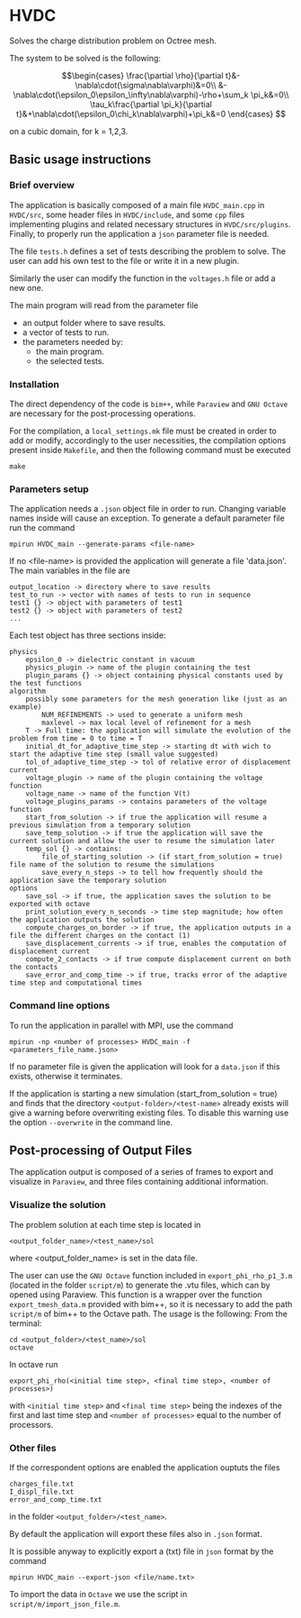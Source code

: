 # HVDC

Solves the charge distribution problem on Octree mesh.

The system to be solved is the following:
```math
\begin{cases}
    \frac{\partial \rho}{\partial t}&-\nabla\cdot(\sigma\nabla\varphi)&=0\\
    &-\nabla\cdot(\epsilon_0\epsilon_\infty\nabla\varphi)-\rho+\sum_k \pi_k&=0\\
    \tau_k\frac{\partial \pi_k}{\partial t}&+\nabla\cdot(\epsilon_0\chi_k\nabla\varphi)+\pi_k&=0
\end{cases} 
```
on a cubic domain, for k = 1,2,3.

## Basic usage instructions
### Brief overview
The application is basically composed of a main file `HVDC_main.cpp` in `HVDC/src`, some header files in `HVDC/include`, and some `cpp` files implementing plugins and related necessary structures in `HVDC/src/plugins`. Finally, to properly run the application a `json` parameter file is needed.

The file `tests.h` defines a set of tests describing the problem to solve. The user can add his own test to the file or write it in a new plugin.

Similarly the user can modify the function in the `voltages.h` file or add a new one.

The main program will read from the parameter file
- an output folder where to save results.
- a vector of tests to run.
- the parameters needed by:
  - the main program.
  - the selected tests.

### Installation
The direct dependency of the code is `bim++`, while `Paraview` and `GNU Octave` are necessary
for the post-processing operations. 

For the compilation, a `local_settings.mk` file must be created in order to add or modify, 
accordingly to the user necessities, the compilation options present inside `Makefile`, 
and then the following command must be executed 
```
make
```

### Parameters setup
The application needs a `.json` object file in order to run. Changing variable names inside will cause an exception.
To generate a default parameter file run the command
```
mpirun HVDC_main --generate-params <file-name>
```
If no \<file-name\> is provided the application will generate a file 'data.json'.
The main variables in the file are
```
output_location -> directory where to save results
test_to_run -> vector with names of tests to run in sequence
test1 {} -> object with parameters of test1
test2 {} -> object with parameters of test2
...
```
Each test object has three sections inside:
```
physics
    epsilon_0 -> dielectric constant in vacuum
    physics_plugin -> name of the plugin containing the test
    plugin_params {} -> object containing physical constants used by the test functions
algorithm
    possibly some parameters for the mesh generation like (just as an example)
        NUM_REFINEMENTS -> used to generate a uniform mesh
        maxlevel -> max local level of refinement for a mesh
    T -> Full time: the application will simulate the evolution of the problem from time = 0 to time = T
    initial_dt_for_adaptive_time_step -> starting dt with wich to start the adaptive time step (small value suggested)
    tol_of_adaptive_time_step -> tol of relative error of displacement current
    voltage_plugin -> name of the plugin containing the voltage function
    voltage_name -> name of the function V(t)
    voltage_plugins_params -> contains parameters of the voltage function
    start_from_solution -> if true the application will resume a previous simulation from a temporary solution
    save_temp_solution -> if true the application will save the current solution and allow the user to resume the simulation later
    temp_sol {} -> contains:
        file_of_starting_solution -> (if start_from_solution = true) file name of the solution to resume the simulations
        save_every_n_steps -> to tell how frequently should the application save the temporary solution
options
    save_sol -> if true, the application saves the solution to be exported with octave
    print_solution_every_n_seconds -> time step magnitude; how often the application outputs the solution
    compute_charges_on_border -> if true, the application outputs in a file the different charges on the contact (1)
    save_displacement_currents -> if true, enables the computation of displacement current
    compute_2_contacts -> if true compute displacement current on both the contacts
    save_error_and_comp_time -> if true, tracks error of the adaptive time step and computational times
```


### Command line options

To run the application in parallel with MPI, use the command

```
mpirun -np <number of processes> HVDC_main -f <parameters_file_name.json>
```
If no parameter file is given the application will look for a `data.json` if this exists, otherwise it terminates.

If the application is starting a new simulation (start_from_solution = true) and finds that the directory `<output-folder>/<test-name>` already exists will give a warning before overwriting existing files. To disable this warning use the option `--overwrite` in the command line.

## Post-processing of Output Files

The application output is composed of a series of frames to export and visualize in `Paraview`, and three files containing additional information.

### Visualize the solution

The problem solution at each time step is located in 
```
<output_folder_name>/<test_name>/sol
```
where \<output_folder_name\> is set in the data file.

The user can use the `GNU Octave` function included in `export_phi_rho_p1_3.m` 
(located in the  folder `script/m`) to generate the .vtu files,
which can by opened using Paraview. This function is a wrapper over the function `export_tmesh_data.m`
provided with bim++, so it is necessary to add the path `script/m` of bim++ to the Octave path. 
The usage is the following:
From the terminal:
```
cd <output_folder>/<test_name>/sol
octave
```
In octave run
```
export_phi_rho(<initial time step>, <final time step>, <number of processes>)
```
with `<initial time step>` and `<final time step>` being the indexes of the first and last time step and `<number of processes>` 
equal to the number of processors. 

### Other files

If the correspondent options are enabled the application ouptuts the files
```
charges_file.txt
I_displ_file.txt
error_and_comp_time.txt
```
in the folder `<output_folder>/<test_name>`.

By default the application will export these files also in `.json` format.

It is possible anyway to explicitly export a (txt) file in `json` format by the command
```
mpirun HVDC_main --export-json <file/name.txt>
```
To import the data in `Octave` we use the script in `script/m/import_json_file.m`.
